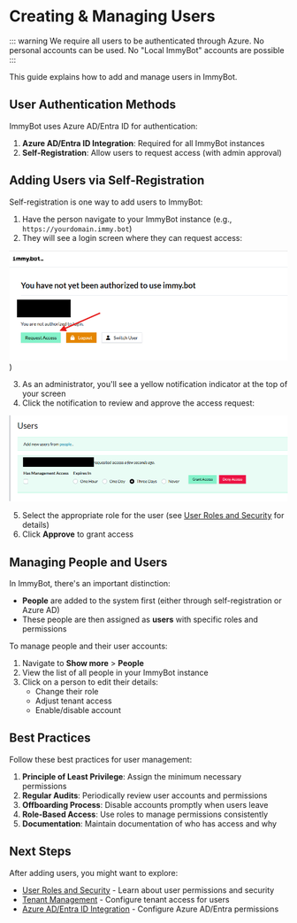 # Creating & Managing Users

::: warning
 We require all users to be authenticated through Azure. No personal accounts can be used. No "Local ImmyBot" accounts are possible
:::

This guide explains how to add and manage users in ImmyBot.

## User Authentication Methods

ImmyBot uses Azure AD/Entra ID for authentication:

1. **Azure AD/Entra ID Integration**: Required for all ImmyBot instances
2. **Self-Registration**: Allow users to request access (with admin approval)

## Adding Users via Self-Registration

Self-registration is one way to add users to ImmyBot:

1. Have the person navigate to your ImmyBot instance (e.g., `https://yourdomain.immy.bot`)
2. They will see a login screen where they can request access:

![User requesting access](/Documentation/HowToGuides/Request-Access.png))

3. As an administrator, you'll see a yellow notification indicator at the top of your screen
4. Click the notification to review and approve the access request:

![Approving access request](/Documentation/HowToGuides/Approve-Access.png)

5. Select the appropriate role for the user (see [User Roles and Security](/Documentation/Administration/user-roles.md) for details)
6. Click **Approve** to grant access

## Managing People and Users

In ImmyBot, there's an important distinction:
- **People** are added to the system first (either through self-registration or Azure AD)
- These people are then assigned as **users** with specific roles and permissions

To manage people and their user accounts:

1. Navigate to **Show more** > **People**
2. View the list of all people in your ImmyBot instance
3. Click on a person to edit their details:
   - Change their role
   - Adjust tenant access
   - Enable/disable account

## Best Practices

Follow these best practices for user management:

1. **Principle of Least Privilege**: Assign the minimum necessary permissions
2. **Regular Audits**: Periodically review user accounts and permissions
3. **Offboarding Process**: Disable accounts promptly when users leave
4. **Role-Based Access**: Use roles to manage permissions consistently
5. **Documentation**: Maintain documentation of who has access and why

## Next Steps

After adding users, you might want to explore:

- [User Roles and Security](/Documentation/Administration/user-roles.md) - Learn about user permissions and security
- [Tenant Management](/Documentation/Administration/tenant-management.md) - Configure tenant access for users
- [Azure AD/Entra ID Integration](/Documentation/Integrations/azure-graph-permissions-setup.md) - Configure Azure AD/Entra permissions
